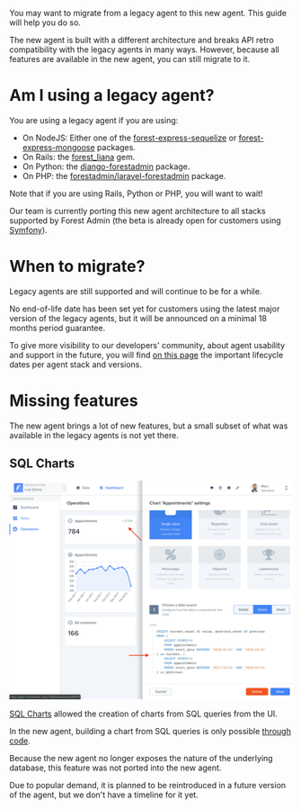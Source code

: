 You may want to migrate from a legacy agent to this new agent. This guide will help you do so.

The new agent is built with a different architecture and breaks API retro compatibility with the legacy agents in many ways. However, because all features are available in the new agent, you can still migrate to it.

# Am I using a legacy agent?

You are using a legacy agent if you are using:

- On NodeJS: Either one of the [forest-express-sequelize](https://github.com/ForestAdmin/forest-express-sequelize) or [forest-express-mongoose](https://github.com/ForestAdmin/forest-express-mongoose) packages.
- On Rails: the [forest_liana](https://github.com/ForestAdmin/forest-rails) gem.
- On Python: the [django-forestadmin](https://github.com/ForestAdmin/django-forestadmin) package.
- On PHP: the [forestadmin/laravel-forestadmin](https://github.com/ForestAdmin/laravel-forestadmin) package.

Note that if you are using Rails, Python or PHP, you will want to wait!

Our team is currently porting this new agent architecture to all stacks supported by Forest Admin (the beta is already open for customers using [Symfony](https://github.com/ForestAdmin/symfony-forestadmin)).

# When to migrate?

Legacy agents are still supported and will continue to be for a while.

No end-of-life date has been set yet for customers using the latest major version of the legacy agents, but it will be announced on a minimal 18 months period guarantee.

To give more visibility to our developers' community, about agent usability and support in the future, you will find [on this page](https://docs.forestadmin.com/documentation/how-tos/releases-support) the important lifecycle dates per agent stack and versions.

# Missing features

The new agent brings a lot of new features, but a small subset of what was available in the legacy agents is not yet there.

## SQL Charts

![SQL Chart configuration screen](../../assets/migration-chart-sql.png)

[SQL Charts](https://docs.forestadmin.com/user-guide/dashboards/charts/create-a-chart#creating-a-chart-with-sql) allowed the creation of charts from SQL queries from the UI.

In the new agent, building a chart from SQL queries is only possible [through code](../../agent-customization/charts/README.md).

Because the new agent no longer exposes the nature of the underlying database, this feature was not ported into the new agent.

Due to popular demand, it is planned to be reintroduced in a future version of the agent, but we don't have a timeline for it yet.
